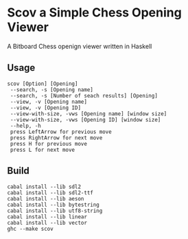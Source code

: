 # Scov a Simple Chess Opening Viewer
A Bitboard Chess openign viewer written in Haskell

## Usage
```
scov [Option] [Opening]
 --search, -s [Opening name]
 --search, -s [Number of seach results] [Opening]
 --view, -v [Opening name]
 --view, -v [Opening ID]
 --view-with-size, -vws [Opening name] [window size]
 --view-with-size, -vws [Opening ID] [window size]
 --help, -h
 press LeftArrow for previous move
 press RightArrow for next move
 press H for previous move
 press L for next move
```


## Build
```
cabal install --lib sdl2
cabal install --lib sdl2-ttf
cabal install --lib aeson
cabal install --lib bytestring
cabal install --lib utf8-string
cabal install --lib linear
cabal install --lib vector
ghc --make scov
```
